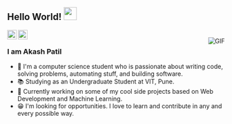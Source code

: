 ## Hello World! <img src="https://raw.githubusercontent.com/iampavangandhi/iampavangandhi/master/gifs/Hi.gif" width="30px"></h2>

<a href="https://www.linkedin.com/in/akash-patil-371a17209/">
  <img align="left" alt="Ajay's Linkdein" width="22px" src="https://cdn.jsdelivr.net/npm/simple-icons@v3/icons/linkedin.svg" />
</a>
<a href="https://github.com/patilakashh">
  <img align="left" alt="Ajay's Github" width="22px" src="https://cdn.jsdelivr.net/npm/simple-icons@v3/icons/github.svg" />
</a>
<br />
<img align="right" alt="GIF" src="https://media.giphy.com/media/13HgwGsXF0aiGY/giphy.gif" />

### I am Akash Patil
- 🔭 I'm a computer science student who is passionate about writing code, solving problems, automating stuff, and building software.
- 📚 Studying as an Undergraduate Student at VIT, Pune. 
- 📑 Currently working on some of my cool side projects based on Web Development and Machine Learning.
- 😁 I'm looking for opportunities. I love to learn and contribute in any and every possible way.
